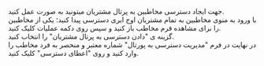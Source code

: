 <p>جهت ایجاد دسترسی مخاطبین به پرتال مشتریان میتونید به صورت عمل کنید.<br>با ورود به منوی مخاطبین به تمام مشتریان اوج ابری دسترسی پیدا کنید؛ یکی از مخاطبین را برای مشاهده فرم مخاطب باز کنید و سپس روی دکمه عملیات کلیک کنید.<br>گزینه ی "دادن دسترسی به پرتال مشتریان" را انتخاب&nbsp;کنید.<br>در نهایت در فرم "مدیریت دسترسی به پورتال" شماره معتبر و منحصر به فرد مخاطب را وارد کنید و روی "اعطای دسترسی" کلیک کنید.</p>